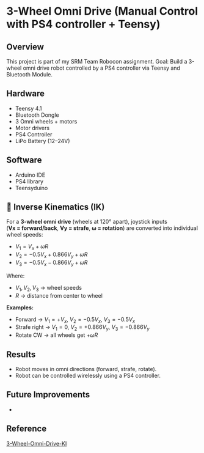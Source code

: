 # 3-Wheel Omni Drive (Manual Control with PS4 controller + Teensy)

## Overview
This project is part of my SRM Team Robocon assignment.
Goal: Build a 3-wheel omni drive robot controlled by a PS4 controller via Teensy and Bluetooth Module.

## Hardware
- Teensy 4.1
- Bluetooth Dongle
- 3 Omni wheels + motors
- Motor drivers
- PS4 Controller
- LiPo Battery (12–24V)

## Software
- Arduino IDE
- PS4 library
- Teensyduino

## 📐 Inverse Kinematics (IK)

For a **3-wheel omni drive** (wheels at 120° apart), joystick inputs  
(**Vx = forward/back**, **Vy = strafe**, **ω = rotation**) are converted into individual wheel speeds:

- $V_1 = V_x + \omega R$  
- $V_2 = -0.5V_x + 0.866V_y + \omega R$  
- $V_3 = -0.5V_x - 0.866V_y + \omega R$  

Where:  
- $V_1, V_2, V_3$ → wheel speeds  
- $R$ → distance from center to wheel  

**Examples:**  
- Forward → $V_1=+V_x$, $V_2=-0.5V_x$, $V_3=-0.5V_x$  
- Strafe right → $V_1=0$, $V_2=+0.866V_y$, $V_3=-0.866V_y$  
- Rotate CW → all wheels get $+\omega R$

## Results
- Robot moves in omni directions (forward, strafe, rotate).
- Robot can be controlled wirelessly using a PS4 controller.

## Future Improvements
- 

## Reference
[3-Wheel-Omni-Drive-KI](https://www.youtube.com/watch?v=wwQQnSWqB7A)
